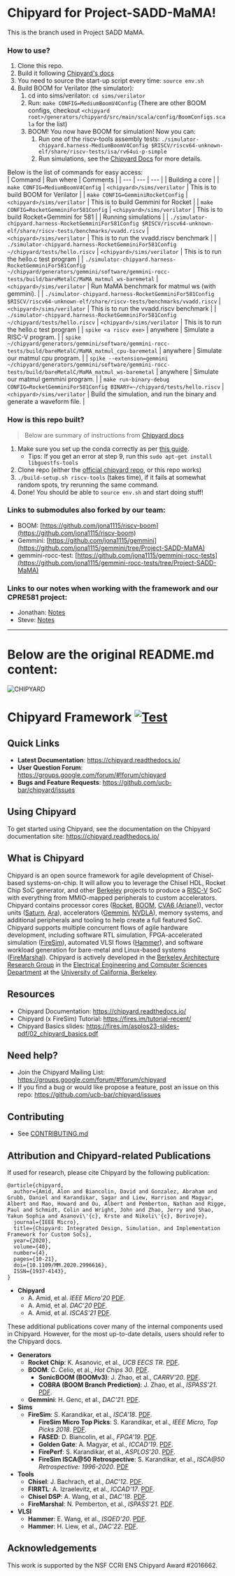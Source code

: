 # Chipyard for Project-SADD-MaMA!

This is the branch used in Project SADD MaMA.

### How to use?
1. Clone this repo.
2. Build it following [Chipyard's docs](https://chipyard.readthedocs.io/en/latest/Chipyard-Basics/Initial-Repo-Setup.html)
3. You need to source the start-up script every time: `source env.sh`
4. Build BOOM for Verilator (the simulator):  
    1. cd into sims/verilator: `cd sims/verilator`
    2. Run: `make CONFIG=MediumBoomV4Config` (There are other BOOM configs, checkout `<chipyard root>/generators/chipyard/src/main/scala/config/BoomConfigs.scala` for the list)
    3. BOOM! You now have BOOM for simulation! Now you can:  
        1. Run one of the riscv-tools assembly tests: `./simulator-chipyard.harness-MediumBoomV4Config $RISCV/riscv64-unknown-elf/share/riscv-tests/isa/rv64ui-p-simple`
        2. Run simulations, see the [Chipyard Docs](https://chipyard.readthedocs.io/en/latest/Simulation/Software-RTL-Simulation.html#sw-rtl-sim-intro) for more details.

Below is the list of commands for easy access:  
| Command | Run where | Comments |
| --- | --- | --- |
| Building a core |
| `make CONFIG=MediumBoomV4Config` | `<chipyard>/sims/verilator` | This is to build BOOM for Verilator |
| `make CONFIG=GemminiRocketConfig` | `<chipyard>/sims/verilator` | This is to build Gemmini for Rocket |
| `make CONFIG=RocketGemminiFor581Config` | `<chipyard>/sims/verilator` | This is to build Rocket+Gemmini for 581 |
| Running simulations |
| `./simulator-chipyard.harness-RocketGemminiFor581Config $RISCV/riscv64-unknown-elf/share/riscv-tests/benchmarks/vvadd.riscv` | `<chipyard>/sims/verilator` | This is to run the vvadd.riscv benchmark |
| `./simulator-chipyard.harness-RocketGemminiFor581Config ~/chipyard/tests/hello.riscv` | `<chipyard>/sims/verilator` | This is to run the hello.c test program |
| `./simulator-chipyard.harness-RocketGemminiFor581Config ~/chipyard/generators/gemmini/software/gemmini-rocc-tests/build/bareMetalC/MaMA_matmul_ws-baremetal` | `<chipyard>/sims/verilator` | Run MaMA benchmark for matmul ws (with gemmini). |
| `./simulator-chipyard.harness-RocketGemminiFor581Config $RISCV/riscv64-unknown-elf/share/riscv-tests/benchmarks/vvadd.riscv` | `<chipyard>/sims/verilator` | This is to run the vvadd.riscv benchmark |
| `./simulator-chipyard.harness-RocketGemminiFor581Config ~/chipyard/tests/hello.riscv` | `<chipyard>/sims/verilator` | This is to run the hello.c test program |
| `spike <a riscv exe>` | anywhere | Simulate a RISC-V program. |
| `spike ~/chipyard/generators/gemmini/software/gemmini-rocc-tests/build/bareMetalC/MaMA_matmul_cpu-baremetal` | anywhere | Simulate our matmul cpu program. |
| `spike --extension=gemmini ~/chipyard/generators/gemmini/software/gemmini-rocc-tests/build/bareMetalC/MaMA_matmul_ws-baremetal` | anywhere | Simulate our matmul gemmini program. |
| `make run-binary-debug CONFIG=RocketGemminiFor581Config BINARY=~/chipyard/tests/hello.riscv` | `<chipyard>/sims/verilator` | Build the simulation, and run the binary and generate a waveform file. |

### How is this repo built?
> Below are summary of instructions from [Chipyard docs](https://chipyard.readthedocs.io/en/latest/Chipyard-Basics/Initial-Repo-Setup.html)
1. Make sure you set up the conda correctly as per [this guide](https://chipyard.readthedocs.io/en/latest/Chipyard-Basics/Initial-Repo-Setup.html#default-requirements-installation).  
    - Tips: If you get an error at step 9, run this `sudo apt-get install libguestfs-tools`
2. Clone repo (either the [official chipyard repo](https://github.com/ucb-bar/chipyard), or this repo works)
3. `./build-setup.sh riscv-tools` (takes time), if it fails at somewhat random spots, try rerunning the same command.
4. Done! You should be able to `source env.sh` and start doing stuff!

### Links to submodules also forked by our team:
- BOOM: [https://github.com/jona1115/riscv-boom](https://github.com/jona1115/riscv-boom)
- Gemmini: [https://github.com/jona1115/gemmini](https://github.com/jona1115/gemmini/tree/Project-SADD-MaMA)
- gemmini-rocc-test: [https://github.com/jona1115/gemmini-rocc-tests](https://github.com/jona1115/gemmini-rocc-tests/tree/Project-SADD-MaMA)

### Links to our notes when working with the framework and our CPRE581 project:
- Jonathan: [Notes](https://github.com/jona1115/chipyard/blob/Project-SADD-MaMA/JonathanNotes.md)
- Steve: [Notes](https://github.com/jona1115/chipyard/blob/Project-SADD-MaMA/StevenNotes.md)

---
# Below are the original README.md content:

![CHIPYARD](https://github.com/ucb-bar/chipyard/raw/main/docs/_static/images/chipyard-logo-full.png)

# Chipyard Framework [![Test](https://github.com/ucb-bar/chipyard/actions/workflows/chipyard-run-tests.yml/badge.svg)](https://github.com/ucb-bar/chipyard/actions)

## Quick Links

* **Latest Documentation**: https://chipyard.readthedocs.io/
* **User Question Forum**: https://groups.google.com/forum/#!forum/chipyard
* **Bugs and Feature Requests**: https://github.com/ucb-bar/chipyard/issues

## Using Chipyard

To get started using Chipyard, see the documentation on the Chipyard documentation site: https://chipyard.readthedocs.io/

## What is Chipyard

Chipyard is an open source framework for agile development of Chisel-based systems-on-chip.
It will allow you to leverage the Chisel HDL, Rocket Chip SoC generator, and other [Berkeley][berkeley] projects to produce a [RISC-V][riscv] SoC with everything from MMIO-mapped peripherals to custom accelerators.
Chipyard contains processor cores ([Rocket][rocket-chip], [BOOM][boom], [CVA6 (Ariane)][cva6]), vector units ([Saturn](saturn), [Ara](ara)), accelerators ([Gemmini][gemmini], [NVDLA][nvdla]), memory systems, and additional peripherals and tooling to help create a full featured SoC.
Chipyard supports multiple concurrent flows of agile hardware development, including software RTL simulation, FPGA-accelerated simulation ([FireSim][firesim]), automated VLSI flows ([Hammer][hammer]), and software workload generation for bare-metal and Linux-based systems ([FireMarshal][firemarshal]).
Chipyard is actively developed in the [Berkeley Architecture Research Group][ucb-bar] in the [Electrical Engineering and Computer Sciences Department][eecs] at the [University of California, Berkeley][berkeley].

## Resources

* Chipyard Documentation: https://chipyard.readthedocs.io/
* Chipyard (x FireSim) Tutorial: https://fires.im/tutorial-recent/
* Chipyard Basics slides: https://fires.im/asplos23-slides-pdf/02_chipyard_basics.pdf

## Need help?

* Join the Chipyard Mailing List: https://groups.google.com/forum/#!forum/chipyard
* If you find a bug or would like propose a feature, post an issue on this repo: https://github.com/ucb-bar/chipyard/issues

## Contributing

* See [CONTRIBUTING.md](/CONTRIBUTING.md)

## Attribution and Chipyard-related Publications

If used for research, please cite Chipyard by the following publication:

```
@article{chipyard,
  author={Amid, Alon and Biancolin, David and Gonzalez, Abraham and Grubb, Daniel and Karandikar, Sagar and Liew, Harrison and Magyar,   Albert and Mao, Howard and Ou, Albert and Pemberton, Nathan and Rigge, Paul and Schmidt, Colin and Wright, John and Zhao, Jerry and Shao, Yakun Sophia and Asanovi\'{c}, Krste and Nikoli\'{c}, Borivoje},
  journal={IEEE Micro},
  title={Chipyard: Integrated Design, Simulation, and Implementation Framework for Custom SoCs},
  year={2020},
  volume={40},
  number={4},
  pages={10-21},
  doi={10.1109/MM.2020.2996616},
  ISSN={1937-4143},
}
```

* **Chipyard**
    * A. Amid, et al. *IEEE Micro'20* [PDF](https://ieeexplore.ieee.org/document/9099108).
    * A. Amid, et al. *DAC'20* [PDF](https://ieeexplore.ieee.org/document/9218756).
    * A. Amid, et al. *ISCAS'21* [PDF](https://ieeexplore.ieee.org/abstract/document/9401515).

These additional publications cover many of the internal components used in Chipyard. However, for the most up-to-date details, users should refer to the Chipyard docs.

* **Generators**
    * **Rocket Chip**: K. Asanovic, et al., *UCB EECS TR*. [PDF](http://www2.eecs.berkeley.edu/Pubs/TechRpts/2016/EECS-2016-17.pdf).
    * **BOOM**: C. Celio, et al., *Hot Chips 30*. [PDF](https://old.hotchips.org/hc30/1conf/1.03_Berkeley_BROOM_HC30.Berkeley.Celio.v02.pdf).
      * **SonicBOOM (BOOMv3)**: J. Zhao, et al., *CARRV'20*. [PDF](https://carrv.github.io/2020/papers/CARRV2020_paper_15_Zhao.pdf).
      * **COBRA (BOOM Branch Prediction)**: J. Zhao, et al., *ISPASS'21*. [PDF](https://ieeexplore.ieee.org/document/9408173).
    * **Gemmini**: H. Genc, et al., *DAC'21*. [PDF](https://arxiv.org/pdf/1911.09925).
* **Sims**
    * **FireSim**: S. Karandikar, et al., *ISCA'18*. [PDF](https://sagark.org/assets/pubs/firesim-isca2018.pdf).
        * **FireSim Micro Top Picks**: S. Karandikar, et al., *IEEE Micro, Top Picks 2018*. [PDF](https://sagark.org/assets/pubs/firesim-micro-top-picks2018.pdf).
        * **FASED**: D. Biancolin, et al., *FPGA'19*. [PDF](https://people.eecs.berkeley.edu/~biancolin/papers/fased-fpga19.pdf).
        * **Golden Gate**: A. Magyar, et al., *ICCAD'19*. [PDF](https://davidbiancolin.github.io/papers/goldengate-iccad19.pdf).
        * **FirePerf**: S. Karandikar, et al., *ASPLOS'20*. [PDF](https://sagark.org/assets/pubs/fireperf-asplos2020.pdf).
        * **FireSim ISCA@50 Retrospective**: S. Karandikar, et al., *ISCA@50 Retrospective: 1996-2020*. [PDF](https://sites.coecis.cornell.edu/isca50retrospective/files/2023/06/Karandikar_2018_FireSim.pdf)
* **Tools**
    * **Chisel**: J. Bachrach, et al., *DAC'12*. [PDF](https://people.eecs.berkeley.edu/~krste/papers/chisel-dac2012.pdf).
    * **FIRRTL**: A. Izraelevitz, et al., *ICCAD'17*. [PDF](https://ieeexplore.ieee.org/document/8203780).
    * **Chisel DSP**: A. Wang, et al., *DAC'18*. [PDF](https://ieeexplore.ieee.org/document/8465790).
    * **FireMarshal**: N. Pemberton, et al., *ISPASS'21*. [PDF](https://ieeexplore.ieee.org/document/9408192).
* **VLSI**
    * **Hammer**: E. Wang, et al., *ISQED'20*. [PDF](https://www.isqed.org/English/Archives/2020/Technical_Sessions/113.html).
    * **Hammer**: H. Liew, et al., *DAC'22*. [PDF](https://dl.acm.org/doi/abs/10.1145/3489517.3530672).

## Acknowledgements

This work is supported by the NSF CCRI ENS Chipyard Award #2016662.

[hammer]:https://github.com/ucb-bar/hammer
[firesim]:https://fires.im
[ucb-bar]: http://bar.eecs.berkeley.edu
[eecs]: https://eecs.berkeley.edu
[berkeley]: https://berkeley.edu
[riscv]: https://riscv.org/
[rocket-chip]: https://github.com/freechipsproject/rocket-chip
[boom]: https://github.com/riscv-boom/riscv-boom
[firemarshal]: https://github.com/firesim/FireMarshal/
[cva6]: https://github.com/openhwgroup/cva6/
[gemmini]: https://github.com/ucb-bar/gemmini
[nvdla]: http://nvdla.org/
[saturn]: https://github.com/ucb-bar/saturn-vectors
[ara]: https://github.com/pulp-platform/ara
